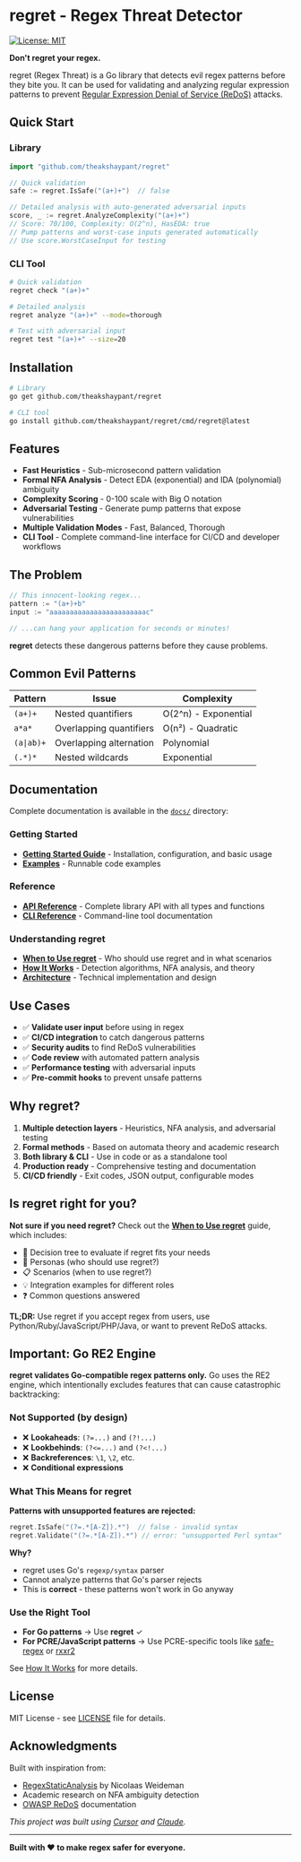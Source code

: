 # regret - Regex Threat Detector

[![License: MIT](https://img.shields.io/badge/License-MIT-yellow.svg)](https://opensource.org/licenses/MIT)

**Don't regret your regex.**

regret (Regex Threat) is a Go library that detects evil regex patterns before they bite you. It can be used for validating and analyzing regular expression patterns to prevent [Regular Expression Denial of Service (ReDoS)](https://owasp.org/www-community/attacks/Regular_expression_Denial_of_Service_-_ReDoS) attacks.

## Quick Start

### Library

```go
import "github.com/theakshaypant/regret"

// Quick validation
safe := regret.IsSafe("(a+)+")  // false

// Detailed analysis with auto-generated adversarial inputs
score, _ := regret.AnalyzeComplexity("(a+)+")
// Score: 70/100, Complexity: O(2^n), HasEDA: true
// Pump patterns and worst-case inputs generated automatically
// Use score.WorstCaseInput for testing
```

### CLI Tool

```bash
# Quick validation
regret check "(a+)+"

# Detailed analysis
regret analyze "(a+)+" --mode=thorough

# Test with adversarial input
regret test "(a+)+" --size=20
```

## Installation

```bash
# Library
go get github.com/theakshaypant/regret

# CLI tool
go install github.com/theakshaypant/regret/cmd/regret@latest
```

## Features

- **Fast Heuristics** - Sub-microsecond pattern validation
- **Formal NFA Analysis** - Detect EDA (exponential) and IDA (polynomial) ambiguity
- **Complexity Scoring** - 0-100 scale with Big O notation
- **Adversarial Testing** - Generate pump patterns that expose vulnerabilities
- **Multiple Validation Modes** - Fast, Balanced, Thorough
- **CLI Tool** - Complete command-line interface for CI/CD and developer workflows

## The Problem

```go
// This innocent-looking regex...
pattern := "(a+)+b"
input := "aaaaaaaaaaaaaaaaaaaaaaaac"

// ...can hang your application for seconds or minutes!
```

**regret** detects these dangerous patterns before they cause problems.

## Common Evil Patterns

| Pattern | Issue | Complexity |
|---------|-------|------------|
| `(a+)+` | Nested quantifiers | O(2^n) - Exponential |
| `a*a*` | Overlapping quantifiers | O(n²) - Quadratic |
| `(a\|ab)+` | Overlapping alternation | Polynomial |
| `(.*)*` | Nested wildcards | Exponential |

## Documentation

Complete documentation is available in the [`docs/`](docs/) directory:

### Getting Started
- **[Getting Started Guide](docs/GETTING_STARTED.md)** - Installation, configuration, and basic usage
- **[Examples](examples/)** - Runnable code examples

### Reference
- **[API Reference](docs/API.md)** - Complete library API with all types and functions
- **[CLI Reference](docs/CLI.md)** - Command-line tool documentation

### Understanding regret
- **[When to Use regret](docs/WHEN_TO_USE.md)** - Who should use regret and in what scenarios
- **[How It Works](docs/HOW_IT_WORKS.md)** - Detection algorithms, NFA analysis, and theory
- **[Architecture](docs/ARCHITECTURE.md)** - Technical implementation and design

## Use Cases

- ✅ **Validate user input** before using in regex
- ✅ **CI/CD integration** to catch dangerous patterns
- ✅ **Security audits** to find ReDoS vulnerabilities
- ✅ **Code review** with automated pattern analysis
- ✅ **Performance testing** with adversarial inputs
- ✅ **Pre-commit hooks** to prevent unsafe patterns

## Why regret?

1. **Multiple detection layers** - Heuristics, NFA analysis, and adversarial testing
2. **Formal methods** - Based on automata theory and academic research
3. **Both library & CLI** - Use in code or as a standalone tool
4. **Production ready** - Comprehensive testing and documentation
5. **CI/CD friendly** - Exit codes, JSON output, configurable modes

## Is regret right for you?

**Not sure if you need regret?** Check out the **[When to Use regret](docs/WHEN_TO_USE.md)** guide, which includes:

- 🌳 Decision tree to evaluate if regret fits your needs
- 👥 Personas (who should use regret?)
- 📋 Scenarios (when to use regret?)
- 💡 Integration examples for different roles
- ❓ Common questions answered

**TL;DR:** Use regret if you accept regex from users, use Python/Ruby/JavaScript/PHP/Java, or want to prevent ReDoS attacks.

## Important: Go RE2 Engine

**regret validates Go-compatible regex patterns only.** Go uses the RE2 engine, which intentionally excludes features that can cause catastrophic backtracking:

### Not Supported (by design)
- ❌ **Lookaheads**: `(?=...)` and `(?!...)`
- ❌ **Lookbehinds**: `(?<=...)` and `(?<!...)`
- ❌ **Backreferences**: `\1`, `\2`, etc.
- ❌ **Conditional expressions**

### What This Means for regret

**Patterns with unsupported features are rejected:**
```go
regret.IsSafe("(?=.*[A-Z]).*")  // false - invalid syntax
regret.Validate("(?=.*[A-Z]).*") // error: "unsupported Perl syntax"
```

**Why?**
- regret uses Go's `regexp/syntax` parser
- Cannot analyze patterns that Go's parser rejects
- This is **correct** - these patterns won't work in Go anyway

### Use the Right Tool

- **For Go patterns** → Use **regret** ✓
- **For PCRE/JavaScript patterns** → Use PCRE-specific tools like [safe-regex](https://github.com/substack/safe-regex) or [rxxr2](https://github.com/superhuman/rxxr2)

See [How It Works](docs/HOW_IT_WORKS.md#limitations) for more details.

## License

MIT License - see [LICENSE](LICENSE) file for details.

## Acknowledgments

Built with inspiration from:
- [RegexStaticAnalysis](https://github.com/NicolaasWeideman/RegexStaticAnalysis) by Nicolaas Weideman
- Academic research on NFA ambiguity detection
- [OWASP ReDoS](https://owasp.org/www-community/attacks/Regular_expression_Denial_of_Service_-_ReDoS) documentation

*This project was built using [Cursor](https://cursor.sh) and [Claude](https://anthropic.com/claude).*

---

**Built with ❤️ to make regex safer for everyone.**

